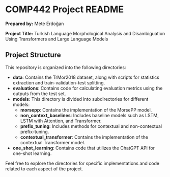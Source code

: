 # COMP442 Project README

**Prepared by:** Mete Erdoğan

**Project Title:** Turkish Language Morphological Analysis and Disambiguation Using Transformers and Large Language Models

## Project Structure

This repository is organized into the following directories:

- **data**: Contains the TrMor2018 dataset, along with scripts for statistics extraction and train-validation-test splitting.
- **evaluations**: Contains code for calculating evaluation metrics using the outputs from the test set.
- **models**: This directory is divided into subdirectories for different models:
  - **morsepp**: Contains the implementation of the MorsePP model.
  - **non_context_baselines**: Includes baseline models such as LSTM, LSTM with Attention, and Transformer.
  - **prefix_tuning**: Includes methods for contextual and non-contextual prefix-tuning.
  - **contextual_transformer**: Contains the implementation of the contextual Transformer model.
- **one_shot_learning**: Contains code that utilizes the ChatGPT API for one-shot learning.

Feel free to explore the directories for specific implementations and code related to each aspect of the project.


